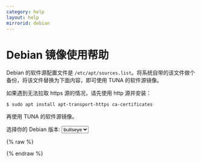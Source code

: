 ```yaml
---
category: help
layout: help
mirrorid: debian
---
```


Debian 镜像使用帮助
===================

Debian 的软件源配置文件是
`/etc/apt/sources.list`。将系统自带的该文件做个备份，将该文件替换为下面内容，即可使用
TUNA 的软件源镜像。

如果遇到无法拉取 https 源的情况，请先使用 http 源并安装：

```
$ sudo apt install apt-transport-https ca-certificates
```

再使用 TUNA 的软件源镜像。


<form class="form-inline">
<div class="form-group">
	<label>选择你的 Debian 版本: </label>
	<select class="form-control release-select" data-template="#apt-template" data-target="#apt-content">
	  <option data-release="sid" data-security="-security">sid</option>
	  <option data-release="testing" data-security="-security">testing</option>
	  <option data-release="bullseye" data-security="-security" selected>bullseye</option>
	  <option data-release="buster" data-security="/updates">buster</option>
	  <option data-release="stretch" data-security="/updates">stretch</option>
	  <option data-release="jessie" data-security="/updates">jessie</option>
	</select>
</div>
</form>

{% raw %}
<script id="apt-template" type="x-tmpl-markup">
# 默认注释了源码镜像以提高 apt update 速度，如有需要可自行取消注释
deb https://{%endraw%}{{ site.hostname }}{%raw%}/debian/ {{release_name}} main contrib non-free
# deb-src https://{%endraw%}{{ site.hostname }}{%raw%}/debian/ {{release_name}} main contrib non-free{{if release_name|notequals>sid}}
deb https://{%endraw%}{{ site.hostname }}{%raw%}/debian/ {{release_name}}-updates main contrib non-free
# deb-src https://{%endraw%}{{ site.hostname }}{%raw%}/debian/ {{release_name}}-updates main contrib non-free
{{if release_name|notequals>jessie}}
deb https://{%endraw%}{{ site.hostname }}{%raw%}/debian/ {{release_name}}-backports main contrib non-free
# deb-src https://{%endraw%}{{ site.hostname }}{%raw%}/debian/ {{release_name}}-backports main contrib non-free
{{/if}}
deb https://{%endraw%}{{ site.hostname }}{%raw%}/debian-security {{release_name}}{{release_security}} main contrib non-free
# deb-src https://{%endraw%}{{ site.hostname }}{%raw%}/debian-security {{release_name}}{{release_security}} main contrib non-free
{{/if}}

</script>
{% endraw %}

<p></p>

<pre>
<code id="apt-content">
</code>
</pre>
